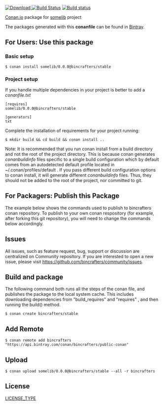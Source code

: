 [ ![Download](https://api.bintray.com/packages/bincrafters/public-conan/somelib%3Abincrafters/images/download.svg) ](https://bintray.com/bincrafters/public-conan/somelib%3Abincrafters/_latestVersion)
[![Build Status](https://travis-ci.org/bincrafters/conan-somelib.svg?branch=stable%2F0.0.0)](https://travis-ci.org/bincrafters/conan-somelib)
[![Build status](https://ci.appveyor.com/api/projects/status/sxs9n6vb8nqa92l5?svg=true)](https://ci.appveyor.com/project/BinCrafters/conan-somelib)

[Conan.io](https://conan.io) package for [somelib](https://github.com/someauthor/somelib) project

The packages generated with this **conanfile** can be found in [Bintray](https://bintray.com/bincrafters/public-conan/somelib%3Abincrafters).

## For Users: Use this package

### Basic setup

    $ conan install somelib/0.0.0@bincrafters/stable

### Project setup

If you handle multiple dependencies in your project is better to add a *conanfile.txt*

    [requires]
    somelib/0.0.0@bincrafters/stable

    [generators]
    txt

Complete the installation of requirements for your project running:

    $ mkdir build && cd build && conan install ..

Note: It is recommended that you run conan install from a build directory and not the root of the project directory.  This is because conan generates *conanbuildinfo* files specific to a single build configuration which by default comes from an autodetected default profile located in ~/.conan/profiles/default .  If you pass different build configuration options to conan install, it will generate different *conanbuildinfo* files.  Thus, they should not be added to the root of the project, nor committed to git.

## For Packagers: Publish this Package

The example below shows the commands used to publish to bincrafters conan repository. To publish to your own conan respository (for example, after forking this git repository), you will need to change the commands below accordingly.

## Issues

All issues, such as feature request, bug, support or discussion are centralized on Community repository. If you are interested to open a new issue, please visit https://github.com/bincrafters/community/issues.

## Build and package

The following command both runs all the steps of the conan file, and publishes the package to the local system cache.  This includes downloading dependencies from "build_requires" and "requires" , and then running the build() method.

    $ conan create bincrafters/stable

## Add Remote

    $ conan remote add bincrafters "https://api.bintray.com/conan/bincrafters/public-conan"

## Upload

    $ conan upload somelib/0.0.0@bincrafters/stable --all -r bincrafters

## License
[LICENSE_TYPE](LICENSE)
